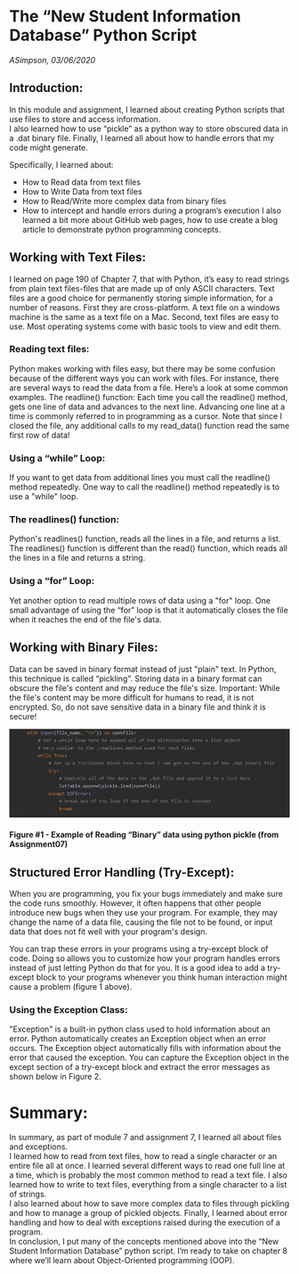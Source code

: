 # The “New Student Information Database” Python Script
*ASimpson, 03/06/2020*

## Introduction:
In this module and assignment, I learned about creating Python scripts that use files to store and access information.  
I also learned how to use “pickle” as a python way to store obscured data in a .dat binary file.  Finally, I learned 
all about how to handle errors that my code might generate.  

Specifically, I learned about: 
 - How to Read data from text files
 - How to Write Data from text files
 - How to Read/Write more complex data from binary files
 - How to intercept and handle errors during a program’s execution
 I also learned a bit more about GitHub web pages, how to use create a blog article to demonstrate python 
programming concepts.  

## Working with Text Files:
I learned on page 190 of Chapter 7, that with Python, it’s easy to read strings from plain text files-files that are 
made up of only ASCII characters.  Text files are a good choice for permanently storing simple information, for a 
number of reasons.  First they are cross-platform.  A text file on a windows machine is the same as a text file on a 
Mac.  Second, text files are easy to use.  Most operating systems come with basic tools to view and edit them.

### Reading text files:
Python makes working with files easy, but there may be some confusion because of the different ways you can work with files. For instance, there are several ways to read the data from a file. Here’s a look at some common examples.
The readline() function:
Each time you call the readline() method, gets one line of data and advances to the next line. Advancing one line at a time is commonly referred to in programming as a cursor. Note that since I closed the file, any additional calls to my read_data() function read the same first row of data! 

### Using a “while” Loop:
If you want to get data from additional lines you must call the readline() method repeatedly. One way to call the readline() method repeatedly is to use a "while" loop.

### The readlines() function:
Python's readlines() function, reads all the lines in a file, and returns a list. The readlines() function is different than the read() function, which reads all the lines in a file and returns a string.

### Using a “for” Loop:
Yet another option to read multiple rows of data using a "for" loop. One small advantage of using the “for” loop is that it automatically closes the file when it reaches the end of the file's data.

## Working with Binary Files:
Data can be saved in binary format instead of just "plain" text.  In Python, this technique is called “pickling”. Storing data in a binary format can obscure the file's content and may reduce the file's size.
Important: While the file's content may be more difficult for humans to read, it is not encrypted. So, do not save sensitive data in a binary file and think it is secure!

![Figure 1 Binary Data](https://github.com/Asimps2006/IntroToProg-Python-Mod07/blob/master/ReadingBinaryData.png?raw=true "tooltip text")
#### Figure #1 - Example of Reading “Binary” data using python pickle (from Assignment07)

## Structured Error Handling (Try-Except):
When you are programming, you fix your bugs immediately and make sure the code runs smoothly. However, it often happens that other people introduce new bugs when they use your program. For example, they may change the name of a data file, causing the file not to be found, or input data that does not fit well with your program's design.

You can trap these errors in your programs using a try-except block of code. Doing so allows you to customize how your program handles errors instead of just letting Python do that for you. It is a good idea to add a try-except block to your programs whenever you think human interaction might cause a problem (figure 1 above).

### Using the Exception Class:
"Exception" is a built-in python class used to hold information about an error. Python automatically creates an Exception object when an error occurs. The Exception object automatically fills with information about the error that caused the exception.
You can capture the Exception object in the except section of a try-except block and extract the error messages as shown below in Figure 2.

# Summary:
In summary, as part of module 7 and assignment 7, I learned all about files and exceptions.   
I learned how to read from text files, how to read a single character or an entire file all at once.  I learned several different ways to read one full line at a time, which is probably the most common method to read a text file.  I also learned how to write to text files, everything from a single character to a list of strings.  
I also learned about how to save more complex data to files through pickling and how to manage a group of pickled objects.  Finally, I learned about error handling and how to deal with exceptions raised during the execution of a program.  
In conclusion, I put many of the concepts mentioned above into the “New Student Information Database” python script.  I’m ready to take on chapter 8 where we’ll learn about Object-Oriented programming (OOP).


